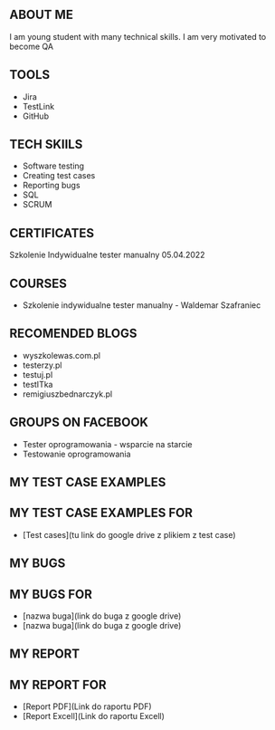 ## ABOUT ME
I am young student with many technical skills. I am very motivated to become QA
## TOOLS
* Jira
* TestLink
* GitHub
## TECH SKIILS
* Software testing
* Creating test cases
* Reporting bugs
* SQL
* SCRUM
## CERTIFICATES
Szkolenie Indywidualne tester manualny 05.04.2022
## COURSES
* Szkolenie indywidualne tester manualny - Waldemar Szafraniec
## RECOMENDED BLOGS
* wyszkolewas.com.pl
* testerzy.pl
* testuj.pl
* testITka
* remigiuszbednarczyk.pl
## GROUPS ON FACEBOOK
* Tester oprogramowania - wsparcie na starcie
* Testowanie oprogramowania
## MY TEST CASE EXAMPLES
## MY TEST CASE EXAMPLES FOR 
* [Test cases](tu link do google drive z plikiem z test case)
## MY BUGS
## MY BUGS FOR 
* [nazwa buga](link do buga z google drive)
* [nazwa buga](link do buga z google drive)

## MY REPORT
## MY REPORT FOR 
* [Report PDF](Link do raportu PDF)
* [Report Excell](Link do raportu Excell)

